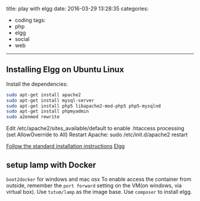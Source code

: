 title: play with elgg
date: 2016-03-29 13:28:35
categories:
- coding
tags:
- php
- elgg
- social
- web
---

## Installing Elgg on Ubuntu Linux
Install the dependencies:
``` bash
sudo apt-get install apache2
sudo apt-get install mysql-server
sudo apt-get install php5 libapache2-mod-php5 php5-mysqlnd
sudo apt-get install phpmyadmin
sudo a2enmod rewrite
```
Edit /etc/apache2/sites_available/default to enable .htaccess processing (set AllowOverride to All)
Restart Apache: sudo /etc/init.d/apache2 restart

[Follow the standard installation instructions](http://learn.elgg.org/en/1.x/intro/install/ubuntu.html)
[Elgg](http://learn.elgg.org/en/1.x/intro/install.html)

## setup lamp with Docker
`boot2docker` for windows and mac osx
To enable access the container from outside, remember the `port forward` setting on the VM(on windows, via virtual box).
Use `tutum/lamp` as the image base.
Use `composer` to install elgg.
